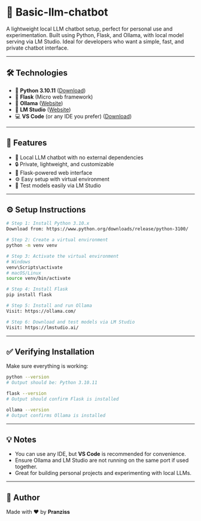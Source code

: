 # 🧠 Basic-llm-chatbot

A lightweight local LLM chatbot setup, perfect for personal use and experimentation. Built using Python, Flask, and Ollama, with local model serving via LM Studio. Ideal for developers who want a simple, fast, and private chatbot interface.

---

## 🛠 Technologies

- 🐍 **Python 3.10.11** ([Download](https://www.python.org/downloads/release/python-3100/))
- 🔹 **Flask** (Micro web framework)
- 🤖 **Ollama** ([Website](https://ollama.com/))
- 🧪 **LM Studio** ([Website](https://lmstudio.ai/))
- 💻 **VS Code** (or any IDE you prefer) ([Download](https://code.visualstudio.com/))

---

## 🚀 Features

- 🧠 Local LLM chatbot with no external dependencies
- 🔒 Private, lightweight, and customizable
- 🧰 Flask-powered web interface
- ⚙️ Easy setup with virtual environment
- 🧪 Test models easily via LM Studio

---

## ⚙️ Setup Instructions

```bash
# Step 1: Install Python 3.10.x
Download from: https://www.python.org/downloads/release/python-3100/

# Step 2: Create a virtual environment
python -m venv venv

# Step 3: Activate the virtual environment
# Windows
venv\Scripts\activate
# macOS/Linux
source venv/bin/activate

# Step 4: Install Flask
pip install flask

# Step 5: Install and run Ollama
Visit: https://ollama.com/

# Step 6: Download and test models via LM Studio
Visit: https://lmstudio.ai/
```

---

## ✅ Verifying Installation

Make sure everything is working:

```bash
python --version
# Output should be: Python 3.10.11

flask --version
# Output should confirm Flask is installed

ollama --version
# Output confirms Ollama is installed
```

---

## 💡 Notes

- You can use any IDE, but **VS Code** is recommended for convenience.
- Ensure Ollama and LM Studio are not running on the same port if used together.
- Great for building personal projects and experimenting with local LLMs.

---

## 🧠 Author

Made with ❤️ by **Pranziss**
